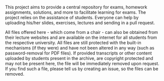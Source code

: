 This project aims to provide a central repository for exams, homework assignments, solutions, and more to facilitate learning for exams. The project relies on the assistance of students. Everyone can help by uploading his/her slides, exercises, lectures  and sending in a pull request.

All files offered here - which come from a chair - can also be obtained from their lecture websites and are available on the internet for all students from the respective university. All files are still protected with the built-in mechanisms (if they were) and have not been altered in any way (such as password-removal for PDF files). If provided transcripts or other content uploaded by students present in the archive, are copyright protected and may not be present here, the file will be immediately removed upon request. If you find such a file, please tell us by creating an issue, so the files can be removed.